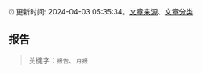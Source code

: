 :alarm_clock: 更新时间: 2024-04-03 05:35:34。[文章来源](/README.md)、[文章分类](/TAGS.md)

## 报告


> 关键字：`报告`、`月报`



